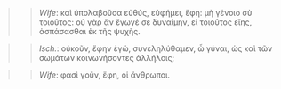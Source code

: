 

>>  *Wife*: καὶ ὑπολαβοῦσα εὐθύς, εὐφήμει, ἔφη: μὴ γένοιο σὺ τοιοῦτος: οὐ γὰρ ἂν ἔγωγέ σε δυναίμην, εἰ τοιοῦτος εἴης, ἀσπάσασθαι ἐκ τῆς ψυχῆς.



>>  *Isch.*: οὐκοῦν, ἔφην ἐγώ, συνεληλύθαμεν, ὦ γύναι, ὡς καὶ τῶν σωμάτων κοινωνήσοντες ἀλλήλοις;



>>  *Wife*: φασὶ γοῦν, ἔφη, οἱ ἄνθρωποι.